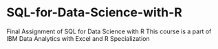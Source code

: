 # SQL-for-Data-Science-with-R
Final Assignment of SQL for Data Science with R
This course is a part of IBM Data Analytics with Excel and R Specialization
